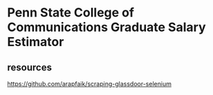 # Penn State College of Communications Graduate Salary Estimator

## resources
https://github.com/arapfaik/scraping-glassdoor-selenium
